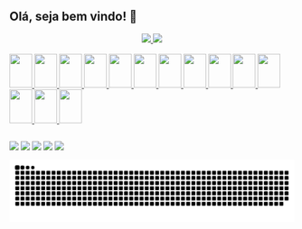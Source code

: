 ## Olá, seja bem vindo! 👋

<div align="center">
  <a href="https://github.com/vitorreiel">
  <img height="167em" src="https://github-readme-stats.vercel.app/api?username=vitorreiel&show_icons=true&theme=tokyonight&include_all_commits=true&count_private=true" />
  <img height="167em" src="https://github-readme-stats.vercel.app/api/top-langs/?username=vitorreiel&layout=compact&langs_count=7&theme=tokyonight" />
</div>

<div style="display: inline_block"><br>
  <img height="60" width="40" src="https://cdn.jsdelivr.net/gh/devicons/devicon/icons/bash/bash-original.svg" />
  <img height="60" width="40" src="https://cdn.jsdelivr.net/gh/devicons/devicon/icons/docker/docker-plain-wordmark.svg" />
  <img height="60" width="40" src="https://cdn.jsdelivr.net/gh/devicons/devicon/icons/grafana/grafana-original.svg" />
  <img height="60" width="40" src="https://cdn.jsdelivr.net/gh/devicons/devicon/icons/amazonwebservices/amazonwebservices-original.svg" />
  <img height="60" width="40" src="https://cdn.jsdelivr.net/gh/devicons/devicon/icons/kubernetes/kubernetes-plain-wordmark.svg" />
  <img height="60" width="40" src="https://cdn.jsdelivr.net/gh/devicons/devicon/icons/linux/linux-original.svg" />
  <img height="60" width="40" src="https://cdn.jsdelivr.net/gh/devicons/devicon/icons/nginx/nginx-original.svg" />
  <img height="60" width="40" src="https://cdn.jsdelivr.net/gh/devicons/devicon/icons/prometheus/prometheus-original.svg" />
  <img height="60" width="40" src="https://cdn.jsdelivr.net/gh/devicons/devicon/icons/jenkins/jenkins-original.svg" />
  <img height="60" width="40" src="https://cdn.jsdelivr.net/gh/devicons/devicon/icons/ansible/ansible-original.svg" />
  <img height="60" width="40" src="https://cdn.jsdelivr.net/gh/devicons/devicon/icons/javascript/javascript-plain.svg" />
  <img height="60" width="40" src="https://cdn.jsdelivr.net/gh/devicons/devicon/icons/html5/html5-original.svg" />
  <img height="60" width="40" src="https://cdn.jsdelivr.net/gh/devicons/devicon/icons/css3/css3-original.svg" />
  <img height="60" width="40" src="https://cdn.jsdelivr.net/gh/devicons/devicon/icons/php/php-plain.svg" />
</div>

##

<div>
  <a href="mailto:vitorreiel@hotmail.com" target="_blank"><img src="https://img.shields.io/badge/Microsoft_Outlook-0078D4?style=for-the-badge&logo=microsoft-outlook&logoColor=white"/></a>
  <a href="https://github.com/vitorreiel" target="_blank"><img src="https://img.shields.io/badge/GitHub-100000?style=for-the-badge&logo=github&logoColor=white"/></a>
  <a href="https://www.linkedin.com/in/vitorreiel/" target="_blank"><img src="https://img.shields.io/badge/LinkedIn-0077B5?style=for-the-badge&logo=linkedin&logoColor=white"/></a>
  <a href="https://open.spotify.com/user/pq5bg9p9440ai9t3tyvc57j5g" target="_blank"><img src="https://img.shields.io/badge/Spotify-1ED760?&style=for-the-badge&logo=spotify&logoColor=white"/></a>
  <a href="https://steamcommunity.com/id/reielzim/" target="_blank"><img src="https://img.shields.io/badge/Steam-000000?style=for-the-badge&logo=steam&logoColor=white"/></a>
  
  ![Snake animation](https://github.com/vitorreiel/vitorreiel/blob/output/github-contribution-grid-snake.svg)

</div>

